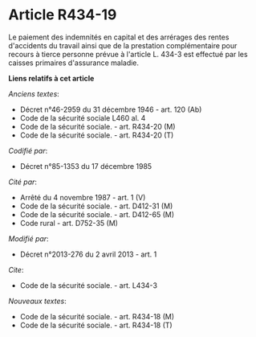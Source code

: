 # Article R434-19

Le paiement des indemnités en capital et des arrérages des rentes d'accidents du travail ainsi que de la prestation
complémentaire pour recours à tierce personne prévue à l'article L. 434-3 est effectué par les caisses primaires d'assurance
maladie.

**Liens relatifs à cet article**

_Anciens textes_:

  - Décret n°46-2959 du 31 décembre 1946 - art. 120 (Ab)
  - Code de la sécurité sociale L460 al. 4
  - Code de la sécurité sociale. - art. R434-20 (M)
  - Code de la sécurité sociale. - art. R434-20 (T)

_Codifié par_:

  - Décret n°85-1353 du 17 décembre 1985

_Cité par_:

  - Arrêté du 4 novembre 1987 - art. 1 (V)
  - Code de la sécurité sociale. - art. D412-31 (M)
  - Code de la sécurité sociale. - art. D412-65 (M)
  - Code rural - art. D752-35 (M)

_Modifié par_:

  - Décret n°2013-276 du 2 avril 2013 - art. 1

_Cite_:

  - Code de la sécurité sociale. - art. L434-3

_Nouveaux textes_:

  - Code de la sécurité sociale. - art. R434-18 (M)
  - Code de la sécurité sociale. - art. R434-18 (T)
